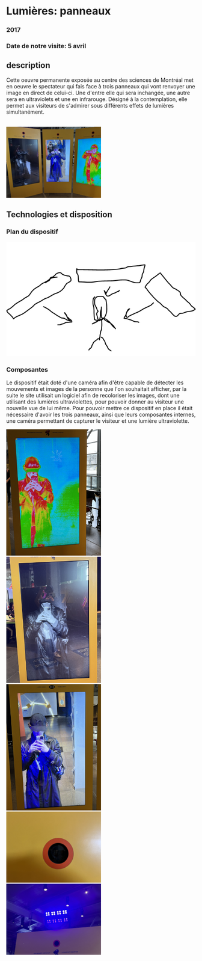 <h1>Lumières: panneaux</h1>
<h3>2017</h3>
<h3>Date de notre visite: 5 avril</h3>
<h2>description</h2>
<p>Cette oeuvre permanente exposée au centre des sciences de Montréal met en oeuvre le spectateur qui fais face à trois panneaux qui vont renvoyer une image en direct de celui-ci. Une d'entre elle qui sera inchangée, une autre sera
en ultraviolets et une en infrarouge. Désigné à la contemplation, elle permet aux visiteurs de s'admirer sous différents effets de lumières simultanément.</p>
<br>
<img text-align="center" width="50%" src="https://github.com/Foxyfox09/H24_V11_INSPIRATIONS_MONTPETIT/blob/main/centre_des_sciences/medias/3_ecrans.png?raw=true">
<br>
<h2>Technologies et disposition</h2>
<h3>Plan du dispositif</h3>
<img src="https://github.com/Foxyfox09/H24_V11_INSPIRATIONS_MONTPETIT/blob/main/centre_des_sciences/medias/plan_panneaux-centre-sciences.PNG?raw=true">
<h3>Composantes</h3>
<p>Le dispositif était doté d'une caméra afin d'être capable de détecter les mouvements et images de la personne que l'on souhaitait afficher, par la suite le site utilisait un logiciel
afin de recoloriser les images, dont une utilisant des lumières ultraviolettes, pour pouvoir donner au visiteur une nouvelle vue de lui même. Pour pouvoir mettre ce dispositif en place il était nécessaire d'avoir 
les trois panneaux, ainsi que leurs composantes internes, une caméra permettant de capturer le visiteur et une lumière ultraviolette.</p>
<img width="50%" src="https://github.com/Foxyfox09/H24_V11_INSPIRATIONS_MONTPETIT/blob/main/centre_des_sciences/medias/ecran_couleurs.png?raw=true">
<img width="50%" src="https://github.com/Foxyfox09/H24_V11_INSPIRATIONS_MONTPETIT/blob/main/centre_des_sciences/medias/ecran_noir&blanc.png?raw=true">
<img width="50%" src="https://github.com/Foxyfox09/H24_V11_INSPIRATIONS_MONTPETIT/blob/main/centre_des_sciences/medias/ecran_normal.png?raw=true">
<img width="50%" src="https://github.com/Foxyfox09/H24_V11_INSPIRATIONS_MONTPETIT/blob/main/centre_des_sciences/medias/vue_camera_02.png?raw=true">
<img width="50%" src="https://github.com/Foxyfox09/H24_V11_INSPIRATIONS_MONTPETIT/blob/main/centre_des_sciences/medias/Lumieres_violettes.png?raw=true">
